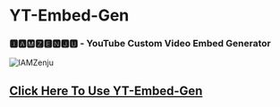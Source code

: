 # YT-Embed-Gen
<H3>🅸🅰🅼🆉🅴🅽🅹🆄 - <b>YouTube Custom Video Embed Generator</b></H3>
<img
  src="https://blogger.googleusercontent.com/img/b/R29vZ2xl/AVvXsEjhelDQNZ3a-27x_jlk2cnqxWcvJenF5PZO2Mv4qU9g6bArzXZ1b8aP5ONzZI199QN4fwhb00Vhe3mR7ctOiN2gOIsSuoNOuI3Uru6L0PQ3LO6pVYRcV5LOMNiCpqCP65_2zSAEGj7nh72nFb9s7bg80--YGii2ba988lpLJl3ivoVB4dWcjgmWgzhSEw/w640-h352/IAMZenju-Logo-v9.png"
  alt="IAMZenju"
  title="IAMZenju"
  style="display: inline-block; margin: 0 auto; max-width: 300px">

<a href="https://iamzenju.github.io/YT-Embed-Gen/" target="_blank"><h2><b>Click Here To Use YT-Embed-Gen</b></h2></a>



